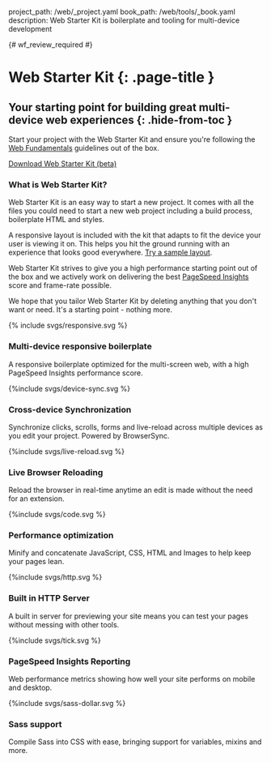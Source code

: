 project_path: /web/_project.yaml
book_path: /web/tools/_book.yaml
description: Web Starter Kit is boilerplate and tooling for multi-device development

{# wf_review_required #}

# Web Starter Kit {: .page-title }

## Your starting point for building great multi-device web experiences {: .hide-from-toc }

Start your project with the Web Starter Kit and ensure you're following the
<a href="/web/fundamentals/">Web Fundamentals</a> guidelines out of the box.

<a class="button button-primary" href="https://github.com/google/web-starter-kit/releases/latest">
  Download Web Starter Kit (beta)
</a>

### What is Web Starter Kit?

Web Starter Kit is an easy way to start a new project. It comes
with all the files you could need to start a new web project including
a build process, boilerplate HTML and styles.

A responsive layout is included with the kit that adapts to fit the device
your user is viewing it on. This helps you hit the ground running with an
experience that looks good everywhere. <a href="http://google.github.io/web-starter-kit/hello-world/">Try a sample layout</a>.



Web Starter Kit strives to give you a high performance starting point out of
the box and we actively work on delivering the best
<a href="https://developers.google.com/speed/pagespeed/insights/">PageSpeed Insights</a>
score and frame-rate possible.


We hope that you tailor Web Starter Kit by deleting anything that you don't
want or need. It's a starting point - nothing more.


<div class="mdl-cell mdl-cell--4-col">
  <div class="icon">
    {% include svgs/responsive.svg %}
  </div>
  <h3 class="mdl-typography--title">Multi-device responsive boilerplate</h3>
  <p>A responsive boilerplate optimized for the multi-screen web, with a high PageSpeed Insights performance score.</p>
</div>

<div class="mdl-cell mdl-cell--4-col">
  <div class="icon">
    {%include svgs/device-sync.svg %}
  </div>
  <h3 class="mdl-typography--title">Cross-device Synchronization</h3>
  <p>Synchronize clicks, scrolls, forms and live-reload across multiple devices as you edit your project. Powered by BrowserSync.</p>
</div>

<div class="mdl-cell mdl-cell--4-col">
  <div class="icon">
    {%include svgs/live-reload.svg %}
  </div>
  <h3 class="mdl-typography--title">Live Browser Reloading</h3>
  <p>Reload the browser in real-time anytime an edit is made without the need for an extension.</p>
</div>

<div class="mdl-cell mdl-cell--4-col">
  <div class="icon">
    {%include svgs/code.svg %}
  </div>
  <h3 class="mdl-typography--title">Performance optimization</h3>
  <p>Minify and concatenate JavaScript, CSS, HTML and Images to help keep your pages lean.</p>
</div>

<div class="mdl-cell mdl-cell--4-col">
  <div class="icon">
    {%include svgs/http.svg %}
  </div>
  <h3 class="mdl-typography--title">Built in HTTP Server</h3>
  <p>A built in server for previewing your site means you can test your pages without messing with other tools.</p>
</div>

<div class="mdl-cell mdl-cell--4-col">
  <div class="icon">
    {%include svgs/tick.svg %}
  </div>
  <h3 class="mdl-typography--title">PageSpeed Insights Reporting</h3>
  <p>Web performance metrics showing how well your site performs on mobile and desktop.</p>
</div>

<div class="mdl-cell mdl-cell--4-col">
  <div class="icon">
    {%include svgs/sass-dollar.svg %}
  </div>
  <h3 class="mdl-typography--title">Sass support</h3>
  <p>Compile Sass into CSS with ease, bringing support for variables, mixins and more.</p>
</div>



